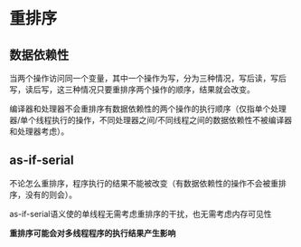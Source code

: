 # 重排序

## 数据依赖性
当两个操作访问同一个变量，其中一个操作为写，分为三种情况，写后读，写后写，读后写，这三种情况只要重排序两个操作的顺序，结果就会改变。

编译器和处理器不会重排序有数据依赖性的两个操作的执行顺序（仅指单个处理器/单个线程执行的操作，不同处理器之间/不同线程之间的数据依赖性不被编译器和处理器考虑）。

## as-if-serial
不论怎么重排序，程序执行的结果不能被改变（有数据依赖性的操作不会被重排序，没有的则会）。

as-if-serial语义使的单线程无需考虑重排序的干扰，也无需考虑内存可见性

**重排序可能会对多线程程序的执行结果产生影响**